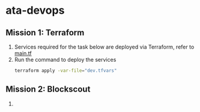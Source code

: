 # ata-devops

## Mission 1: Terraform

1. Services required for the task below are deployed via Terraform, refer to [main.tf](./main.tf)
2. Run the command to deploy the services
   ```bash
   terraform apply -var-file="dev.tfvars"
   ```

## Mission 2: Blockscout

1.
